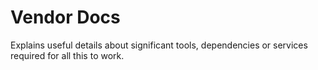 # Vendor Docs

Explains useful details about significant tools, dependencies or services required for all this to work.
